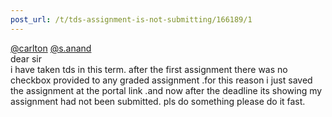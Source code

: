 ```yaml
---
post_url: /t/tds-assignment-is-not-submitting/166189/1
---
```

[@carlton](/u/carlton) [@s.anand](/u/s.anand)  
dear sir  
i have taken tds in this term. after the first assignment there was no checkbox provided to any graded assignment .for this reason i just saved the assignment at the portal link .and now after the deadline its showing my assignment had not been submitted. pls do something please do it fast.